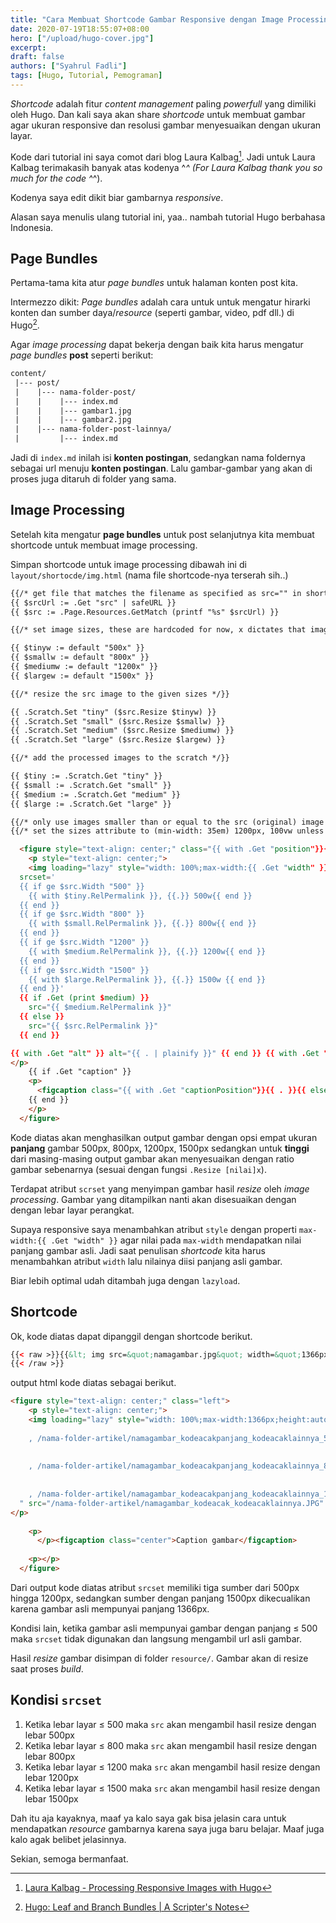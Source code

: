 ```yaml
---
title: "Cara Membuat Shortcode Gambar Responsive dengan Image Processing di Hugo"
date: 2020-07-19T18:55:07+08:00
hero: ["/upload/hugo-cover.jpg"]
excerpt:
draft: false
authors: ["Syahrul Fadli"]
tags: [Hugo, Tutorial, Pemograman]
---
```


*Shortcode* adalah fitur *content management* paling *powerfull* yang dimiliki oleh Hugo. Dan kali saya akan share *shortcode* untuk membuat gambar agar ukuran responsive dan resolusi gambar menyesuaikan dengan ukuran layar.

Kode dari tutorial ini saya comot dari blog Laura Kalbag[^1]. Jadi untuk Laura Kalbag terimakasih banyak atas kodenya ^_^ (For Laura Kalbag thank you so much for the code ^_^).

[^1]: [Laura Kalbag - Processing Responsive Images with Hugo](https://laurakalbag.com/processing-responsive-images-with-hugo/)

Kodenya saya edit dikit biar gambarnya *responsive*.

Alasan saya menulis ulang tutorial ini, yaa.. nambah tutorial Hugo berbahasa Indonesia.

## Page Bundles

Pertama-tama kita atur *page bundles* untuk halaman konten post kita.

Intermezzo dikit: *Page bundles* adalah cara untuk untuk mengatur hirarki konten dan sumber daya/*resource* (seperti gambar, video, pdf dll.) di Hugo[^2].

[^2]: [Hugo: Leaf and Branch Bundles | A Scripter's Notes](https://scripter.co/hugo-leaf-and-branch-bundles/)

Agar *image processing* dapat bekerja dengan baik kita harus mengatur *page bundles* **post** seperti berikut:

```html
content/
 |--- post/
 |    |--- nama-folder-post/
 |    |    |--- index.md
 |    |    |--- gambar1.jpg
 |    |    |--- gambar2.jpg
 |    |--- nama-folder-post-lainnya/
 |         |--- index.md
```

Jadi di `index.md` inilah isi **konten postingan**, sedangkan nama foldernya sebagai url menuju **konten postingan**. Lalu gambar-gambar yang akan di proses juga ditaruh di folder yang sama.

## Image Processing

Setelah kita mengatur **page bundles** untuk post selanjutnya kita membuat shortcode untuk membuat image processing.

Simpan shortcode untuk image processing dibawah ini di `layout/shortocde/img.html` (nama file shortcode-nya terserah sih..)

```html
{{/* get file that matches the filename as specified as src="" in shortcode */}}
{{ $srcUrl := .Get "src" | safeURL }}
{{ $src := .Page.Resources.GetMatch (printf "%s" $srcUrl) }}

{{/* set image sizes, these are hardcoded for now, x dictates that images are resized to this width */}}

{{ $tinyw := default "500x" }}
{{ $smallw := default "800x" }}
{{ $mediumw := default "1200x" }}
{{ $largew := default "1500x" }}

{{/* resize the src image to the given sizes */}}

{{ .Scratch.Set "tiny" ($src.Resize $tinyw) }}
{{ .Scratch.Set "small" ($src.Resize $smallw) }}
{{ .Scratch.Set "medium" ($src.Resize $mediumw) }}
{{ .Scratch.Set "large" ($src.Resize $largew) }}

{{/* add the processed images to the scratch */}}

{{ $tiny := .Scratch.Get "tiny" }}
{{ $small := .Scratch.Get "small" }}
{{ $medium := .Scratch.Get "medium" }}
{{ $large := .Scratch.Get "large" }}

{{/* only use images smaller than or equal to the src (original) image size, as Hugo will upscale small images */}}
{{/* set the sizes attribute to (min-width: 35em) 1200px, 100vw unless overridden in shortcode */}}

  <figure style="text-align: center;" class="{{ with .Get "position"}}{{ . }}{{ else -}} left {{- end }}" >
    <p style="text-align: center;">
    <img loading="lazy" style="width: 100%;max-width:{{ .Get "width" }};height:auto"
  srcset='
  {{ if ge $src.Width "500" }}
    {{ with $tiny.RelPermalink }}, {{.}} 500w{{ end }}
  {{ end }}
  {{ if ge $src.Width "800" }}
    {{ with $small.RelPermalink }}, {{.}} 800w{{ end }}
  {{ end }}
  {{ if ge $src.Width "1200" }}
    {{ with $medium.RelPermalink }}, {{.}} 1200w{{ end }}
  {{ end }}
  {{ if ge $src.Width "1500" }}
    {{ with $large.RelPermalink }}, {{.}} 1500w {{ end }}
  {{ end }}'
  {{ if .Get (print $medium) }}
    src="{{ $medium.RelPermalink }}"
  {{ else }}
    src="{{ $src.RelPermalink }}"
  {{ end }}

{{ with .Get "alt" }} alt="{{ . | plainify }}" {{ end }} {{ with .Get "style" }} style="{{ . | safeCSS }}" {{ end }} />
</p>
    {{ if .Get "caption" }}
    <p>
      <figcaption class="{{ with .Get "captionPosition"}}{{ . }}{{ else -}} center {{- end }}" {{ with .Get "captionStyle" }} style="{{ . | safeCSS }}" {{ end }}>{{ .Get "caption" }}</figcaption>
    {{ end }}
    </p>
  </figure>
```

Kode diatas akan menghasilkan output gambar dengan opsi empat ukuran **panjang** gambar 500px, 800px, 1200px, 1500px sedangkan untuk **tinggi** dari masing-masing output gambar akan menyesuaikan dengan ratio gambar sebenarnya (sesuai dengan fungsi `.Resize [nilai]x`).

Terdapat atribut `scrset` yang menyimpan gambar hasil *resize* oleh *image processing*. Gambar yang ditampilkan nanti akan disesuaikan dengan dengan lebar layar perangkat.

Supaya responsive saya menambahkan atribut `style` dengan properti `max-width:{{ .Get "width" }}` agar nilai pada `max-width` mendapatkan nilai panjang gambar asli. Jadi saat penulisan *shortcode* kita harus menambahkan atribut `width` lalu nilainya diisi panjang asli gambar.

Biar lebih optimal udah ditambah juga dengan `lazyload`.

## Shortcode
Ok, kode diatas dapat dipanggil dengan shortcode berikut.

```html
{{< raw >}}{{&lt; img src=&quot;namagambar.jpg&quot; width=&quot;1366px&quot; alt=&quot;Deskripsi gambar&quot; caption=&quot;Caption Gambar&quot; &gt;}}
{{< /raw >}}
```

output html kode diatas sebagai berikut.

```html
<figure style="text-align: center;" class="left">
    <p style="text-align: center;">
    <img loading="lazy" style="width: 100%;max-width:1366px;height:auto" srcset="
  
    , /nama-folder-artikel/namagambar_kodeacakpanjang_kodeacaklainnya_500x0_resize_q75_box.JPG 500w
  
  
    , /nama-folder-artikel/namagambar_kodeacakpanjang_kodeacaklainnya_800x0_resize_q75_box.JPG 800w
  
  
    , /nama-folder-artikel/namagambar_kodeacakpanjang_kodeacaklainnya_1200x0_resize_q75_box.JPG 1200w
  " src="/nama-folder-artikel/namagambar_kodeacak_kodeacaklainnya.JPG" alt="Deskripsi gambar">
</p>
    
    <p>
      </p><figcaption class="center">Caption gambar</figcaption>
    
    <p></p>
  </figure>
  ```

  Dari output kode diatas atribut `srcset` memiliki tiga sumber dari 500px hingga 1200px, sedangkan sumber dengan panjang 1500px dikecualikan karena gambar asli mempunyai panjang 1366px.

  Kondisi lain, ketika gambar asli mempunyai gambar dengan panjang ≤ 500 maka `srcset` tidak digunakan dan langsung mengambil url asli gambar. 

  Hasil *resize* gambar disimpan di folder `resource/`. Gambar akan di resize saat proses *build*.

## Kondisi `srcset`
1. Ketika lebar layar ≤ 500 maka `src` akan mengambil hasil resize dengan lebar 500px
2. Ketika lebar layar ≤ 800 maka `src` akan mengambil hasil resize dengan lebar 800px
3. Ketika lebar layar ≤ 1200 maka `src` akan mengambil hasil resize dengan lebar 1200px
4. Ketika lebar layar ≤ 1500 maka `src` akan mengambil hasil resize dengan lebar 1500px

Dah itu aja kayaknya, maaf ya kalo saya gak bisa jelasin cara untuk mendapatkan *resource* gambarnya karena saya juga baru belajar. Maaf juga kalo agak belibet jelasinnya.

Sekian, semoga bermanfaat.